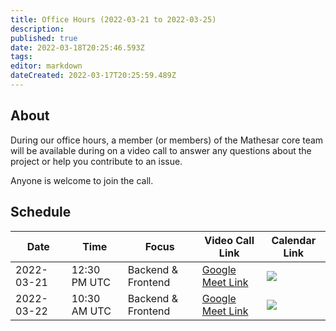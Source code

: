 ```yaml
---
title: Office Hours (2022-03-21 to 2022-03-25)
description: 
published: true
date: 2022-03-18T20:25:46.593Z
tags: 
editor: markdown
dateCreated: 2022-03-17T20:25:59.489Z
---
```


## About

During our office hours, a member (or members) of the Mathesar core team will be available during on a video call to answer any questions about the project or help you contribute to an issue. 

Anyone is welcome to join the call.

## Schedule

| Date | Time | Focus | Video Call Link | Calendar Link |
|-|-|-|-|-|
| 2022-03-21 | 12:30 PM UTC | Backend & Frontend | [Google Meet Link](https://meet.google.com/axz-matu-agm) | <a target="_blank" href="https://calendar.google.com/event?action=TEMPLATE&amp;tmeid=N3YxOGRyNmNjdm8wOG41NW5ocHB2N3N2cm4gY192ZTFpOW01aHZ0NW9hbHZka3VoczNvODFpOEBn&amp;tmsrc=c_ve1i9m5hvt5oalvdkuhs3o81i8%40group.calendar.google.com"><img border="0" src="https://www.google.com/calendar/images/ext/gc_button1_en.gif"></a> |
| 2022-03-22 | 10:30 AM UTC | Backend & Frontend | [Google Meet Link](https://meet.google.com/cbc-ibxe-sfc) | <a target="_blank" href="https://calendar.google.com/event?action=TEMPLATE&amp;tmeid=NWQ2MXVpbXFtamRvZWllbjQxNDBjM3A5MnMgY192ZTFpOW01aHZ0NW9hbHZka3VoczNvODFpOEBn&amp;tmsrc=c_ve1i9m5hvt5oalvdkuhs3o81i8%40group.calendar.google.com"><img border="0" src="https://www.google.com/calendar/images/ext/gc_button1_en.gif"></a> |